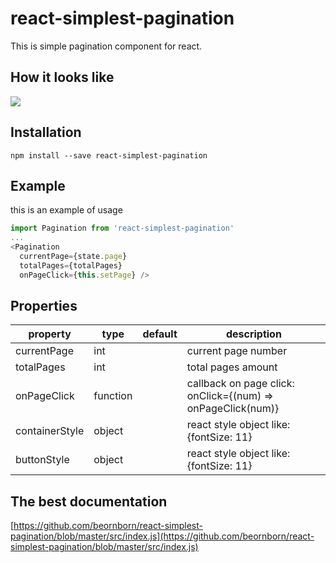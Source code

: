 # react-simplest-pagination

This is simple pagination component for react.

## How it looks like

![](http://image.prntscr.com/image/aaa5e70503244587b8fa5017361be7da.png)

## Installation

```
npm install --save react-simplest-pagination
```

## Example

this is an example of usage

```javascript
import Pagination from 'react-simplest-pagination'
...
<Pagination
  currentPage={state.page}
  totalPages={totalPages}
  onPageClick={this.setPage} />

```

## Properties

| property       | type     | default | description                                                          |
|----------------|----------|---------|----------------------------------------------------------------------|
| currentPage    | int      |         | current page number                                                  |
| totalPages     | int      |         | total pages amount                                                   |
| onPageClick    | function |         | callback on page click: onClick={(num) => onPageClick(num)}          |
| containerStyle | object   |         | react style object like: {fontSize: 11}                              |
| buttonStyle    | object   |         | react style object like: {fontSize: 11}                              |

## The best documentation

[https://github.com/beornborn/react-simplest-pagination/blob/master/src/index.js](https://github.com/beornborn/react-simplest-pagination/blob/master/src/index.js)
